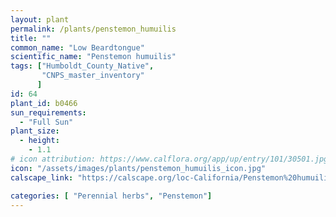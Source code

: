 ```yaml
---
layout: plant                                                              
permalink: /plants/penstemon_humuilis
title: ""
common_name: "Low Beardtongue"
scientific_name: "Penstemon humuilis"
tags: ["Humboldt_County_Native",
       "CNPS_master_inventory"
      ]
id: 64
plant_id: b0466
sun_requirements:
  - "Full Sun"
plant_size:
  - height: 
    - 1.1
# icon attribution: https://www.calflora.org/app/up/entry/101/30501.jpg 
icon: "/assets/images/plants/penstemon_humuilis_icon.jpg"
calscape_link: "https://calscape.org/loc-California/Penstemon%20humuilis(%20)"

categories: [ "Perennial herbs", "Penstemon"]
---
```



